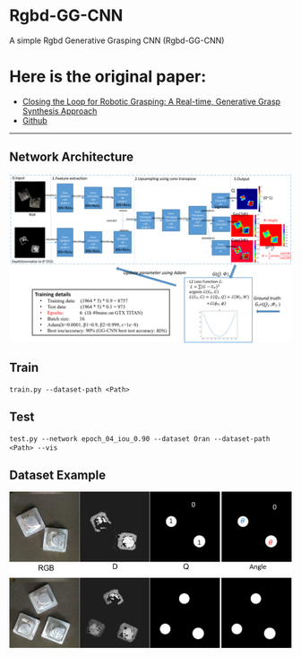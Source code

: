 # Rgbd-GG-CNN
A simple Rgbd Generative Grasping CNN (Rgbd-GG-CNN)
# Here is the original paper: 
* [Closing the Loop for Robotic Grasping: A Real-time, Generative Grasp Synthesis Approach](https://arxiv.org/abs/1804.05172)
* [Github](https://github.com/dougsm/ggcnn)
---
## Network Architecture
![img](network.png)
## Train
	train.py --dataset-path <Path>
## Test
	test.py --network epoch_04_iou_0.90 --dataset Oran --dataset-path <Path> --vis
## Dataset Example
![img](dataset_Example.png)


